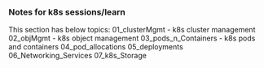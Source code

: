 ### Notes for k8s sessions/learn
This section has below topics:
01_clusterMgmt - k8s cluster management 
02_objMgmt - k8s object management
03_pods_n_Containers - k8s pods and containers
04_pod_allocations
05_deployments
06_Networking_Services
07_k8s_Storage


